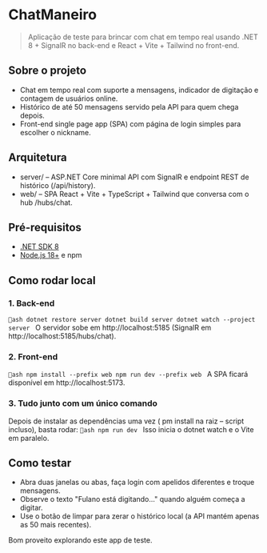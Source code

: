 ﻿# ChatManeiro

> Aplicação de teste para brincar com chat em tempo real usando .NET 8 + SignalR no back-end e React + Vite + Tailwind no front-end.

## Sobre o projeto
- Chat em tempo real com suporte a mensagens, indicador de digitação e contagem de usuários online.
- Histórico de até 50 mensagens servido pela API para quem chega depois.
- Front-end single page app (SPA) com página de login simples para escolher o nickname.

## Arquitetura
- server/ – ASP.NET Core minimal API com SignalR e endpoint REST de histórico (/api/history).
- web/ – SPA React + Vite + TypeScript + Tailwind que conversa com o hub /hubs/chat.

## Pré-requisitos
- [.NET SDK 8](https://dotnet.microsoft.com/download)
- [Node.js 18+](https://nodejs.org/) e npm

## Como rodar local
### 1. Back-end
`ash
dotnet restore server
dotnet build server
dotnet watch --project server
`
O servidor sobe em http://localhost:5185 (SignalR em http://localhost:5185/hubs/chat).

### 2. Front-end
`ash
npm install --prefix web
npm run dev --prefix web
`
A SPA ficará disponível em http://localhost:5173.

### 3. Tudo junto com um único comando
Depois de instalar as dependências uma vez (
pm install na raiz – script incluso), basta rodar:
`ash
npm run dev
`
Isso inicia o dotnet watch e o Vite em paralelo.

## Como testar
- Abra duas janelas ou abas, faça login com apelidos diferentes e troque mensagens.
- Observe o texto "Fulano está digitando..." quando alguém começa a digitar.
- Use o botão de limpar para zerar o histórico local (a API mantém apenas as 50 mais recentes).

Bom proveito explorando este app de teste.
